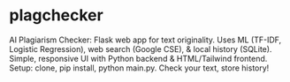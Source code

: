 # plagchecker
AI Plagiarism Checker: Flask web app for text originality. Uses ML (TF-IDF, Logistic Regression), web search (Google CSE), &amp; local history (SQLite). Simple, responsive UI with Python backend &amp; HTML/Tailwind frontend. Setup: clone, pip install, python main.py. Check your text, store history!
